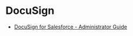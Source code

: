 # DocuSign
* [DocuSign for Salesforce - Administrator Guide](https://www.docusign.com/supportdocs/pdf/docusign-for-salesforce-administrator-guide.pdf)

